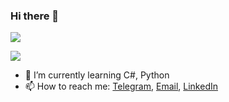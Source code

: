 ### Hi there 👋

![](https://github-readme-stats-deploy-evph.vercel.app/api?username=PaShampusik&count_private=true&show_icons=true&theme=dark)

![](https://raw.githubusercontent.com/pashampusik/github-stats/master/generated/languages.svg#gh-dark-mode-only)

- 🌱 I’m currently learning C#, Python
- 📫 How to reach me: [Telegram](https://t.me/PaShampusik), [Email](mailto:shchirovpavel@gmail.com), [LinkedIn]((https://www.linkedin.com/in/pashampusik/))
